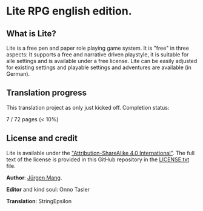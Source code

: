# Lite RPG english edition.

## What is Lite?

Lite is a free pen and paper role playing game system. It is "free" in three aspects: It supports a free and narrative driven playstyle, it is suitable for alle settings and is available under a free license. Lite can be easily adjusted for existing settings and playable settings and adventures are available (in German).

## Translation progress

This translation project as only just kicked off. Completion status:

7 / 72 pages (< 10%)

## License and credit

Lite is available under the ["Attribution-ShareAlike 4.0 International"](https://creativecommons.org/licenses/by-sa/4.0/). The full text of the license is provided in this GitHub repository in the [LICENSE.txt](LICENSE.txt) file.

**Author**: [Jürgen Mang](https://jcgames.de).

**Editor** and kind soul: Onno Tasler

**Translation**: StringEpsilon
